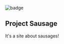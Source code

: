 
![badge](https://img.shields.io/endpoint?url=https://sausages-status.cloudflare-048.workers.dev/)

## Project Sausage

It's a site about sausages!

